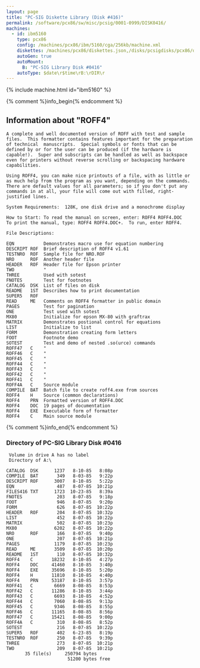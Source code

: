 ```yaml
---
layout: page
title: "PC-SIG Diskette Library (Disk #416)"
permalink: /software/pcx86/sw/misc/pcsig/0001-0999/DISK0416/
machines:
  - id: ibm5160
    type: pcx86
    config: /machines/pcx86/ibm/5160/cga/256kb/machine.xml
    diskettes: /machines/pcx86/diskettes.json,/disks/pcsigdisks/pcx86/diskettes.json
    autoGen: true
    autoMount:
      B: "PC-SIG Library Disk #0416"
    autoType: $date\r$time\rB:\rDIR\r
---
```


{% include machine.html id="ibm5160" %}

{% comment %}info_begin{% endcomment %}

## Information about "ROFF4"

    A complete and well documented version of ROFF with test and sample
    files.  This formatter contains features important for the preparation
    of technical  manuscripts.  Special symbols or fonts that can be
    defined by or for the user can be produced (if the hardware is
    capable!).  Super and subscripts can be handled as well as backspace
    even for printers without reverse scrolling or backspacing hardware
    capabilities.
    
    Using ROFF4, you can make nice printouts of a file, with as little or
    as much help from the program as you want, depending on the commands.
    There are default values for all parameters; so if you don't put any
    commands in at all, your file will come out with filled, right-
    justified lines.
    
    System Requirements:  128K, one disk drive and a monochrome display
    
    How to Start: To read the manual on screen, enter: ROFF4 ROFF4.DOC
    To print the manual, type: ROFF4 ROFF4.DOC+.  To run, enter ROFF4.
    
    File Descriptions:
    
    EQN           Demonstrates macro use for equation numbering
    DESCRIPT ROF  Brief description of ROFF4 v1.61
    TESTNRO  ROF  Sample file for NRO.ROF
    NRO      ROF  Another header file
    HEADER   ROF  Header file for Epson printer
    TWO           "
    THREE         Used with sotest
    FNOTES        Test for footnotes
    CATALOG  DSK  List of files on disk
    README   1ST  Describes how to print documentation
    SUPER5   ROF
    READ     ME   Comments on ROFF4 formatter in public domain
    PAGES         Test for pagination
    ONE           Test used with sotest
    MX80          Initialize for epson MX-80 with graftrax
    MATRIX        Demonstrates postional control for equations
    LIST          Initialize to list
    FORM          Demonstration creating form letters
    FOOT          Footnote demo
    SOTEST        Test and demo of nested .so(urce) commands
    ROFF47   C    "
    ROFF46   C    "
    ROFF45   C    "
    ROFF44   C    "
    ROFF43   C    "
    ROFF42   C    "
    ROFF41   C    "
    ROFF4A   C    Source module
    COMPILE  BAT  Batch file to create roff4.exe from sources
    ROFF4    H    Source (common declarations)
    ROFF4    PRN  Formatted version of ROFF4.DOC
    ROFF4    DOC  19 pages of documentation
    ROFF4    EXE  Executable form of formatter
    ROFF4    C    Main source module
{% comment %}info_end{% endcomment %}


### Directory of PC-SIG Library Disk #0416

     Volume in drive A has no label
     Directory of A:\

    CATALOG  DSK      1237   8-10-85   8:08p
    COMPILE  BAT       349   8-03-85   9:22p
    DESCRIPT ROF      3007   8-10-85   5:22p
    EQN                487   8-07-85  10:21p
    FILES416 TXT      1723  10-23-85   8:39a
    FNOTES             203   8-07-85   9:18p
    FOOT               946   8-07-85   9:20p
    FORM               626   8-07-85  10:22p
    HEADER   ROF       204   8-07-85  10:32p
    LIST               452   8-07-85  10:22p
    MATRIX             502   8-07-85  10:23p
    MX80              6202   8-07-85  10:22p
    NRO      ROF       166   8-07-85   9:40p
    ONE                207   8-07-85  10:21p
    PAGES             1179   8-07-85  10:23p
    READ     ME       3509   8-07-85  10:20p
    README   1ST       110   8-07-85  10:32p
    ROFF4    C       18232   8-10-85   4:27p
    ROFF4    DOC     41460   8-10-85   3:40p
    ROFF4    EXE     35696   8-10-85   5:20p
    ROFF4    H       11810   8-10-85   4:40p
    ROFF4    PRN     53187   8-10-85   3:57p
    ROFF41   C        6669   8-08-85   8:53p
    ROFF42   C       11286   8-10-85   3:44p
    ROFF43   C        6693   8-10-85   4:52p
    ROFF44   C        7060   8-08-85   9:13p
    ROFF45   C        9346   8-08-85   8:55p
    ROFF46   C       11165   8-08-85   8:56p
    ROFF47   C       15421   8-08-85   9:00p
    ROFF4A   C         310   8-08-85   8:52p
    SOTEST             216   8-07-85  10:22p
    SUPER5   ROF       402   6-23-85   8:19p
    TESTNRO  ROF       250   8-07-85   9:39p
    THREE              273   8-07-85  10:21p
    TWO                209   8-07-85  10:21p
           35 file(s)     250794 bytes
                           51200 bytes free

